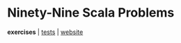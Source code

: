 # Ninety-Nine Scala Problems

**exercises** | [tests](../../../../../../test/scala/com/martinbrosenberg/exercises/scalaproblems) | [website](http://aperiodic.net/phil/scala/s-99/)